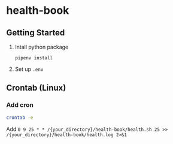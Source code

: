 # health-book
## Getting Started
1. Intall python package
    ```
    pipenv install
    ```
2. Set up ```.env```
## Crontab (Linux)
### Add cron
```bash
crontab -e
```
Add ```0 9 25 * * /{your_directory}/health-book/health.sh 25 >> /{your_directory}/health-book/health.log 2>&1```
